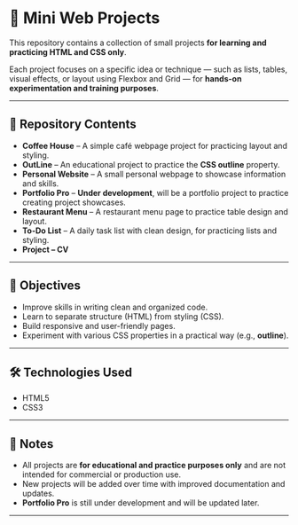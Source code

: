 # 🧩 Mini Web Projects

This repository contains a collection of small projects **for learning and practicing HTML and CSS only**.  

Each project focuses on a specific idea or technique — such as lists, tables, visual effects, or layout using Flexbox and Grid — for **hands-on experimentation and training purposes**.

---

## 📂 Repository Contents

- **Coffee House** – A simple café webpage project for practicing layout and styling.  
- **OutLine** – An educational project to practice the **CSS outline** property.  
- **Personal Website** – A small personal webpage to showcase information and skills.  
- **Portfolio Pro** – **Under development**, will be a portfolio project to practice creating project showcases.  
- **Restaurant Menu** – A restaurant menu page to practice table design and layout.  
- **To-Do List** – A daily task list with clean design, for practicing lists and styling.
- **Project – CV**

---

## 🎯 Objectives

- Improve skills in writing clean and organized code.  
- Learn to separate structure (HTML) from styling (CSS).  
- Build responsive and user-friendly pages.  
- Experiment with various CSS properties in a practical way (e.g., **outline**).

---

## 🛠️ Technologies Used

- HTML5  
- CSS3  

---

## 📅 Notes

- All projects are **for educational and practice purposes only** and are not intended for commercial or production use.  
- New projects will be added over time with improved documentation and updates.  
- **Portfolio Pro** is still under development and will be updated later.

---
